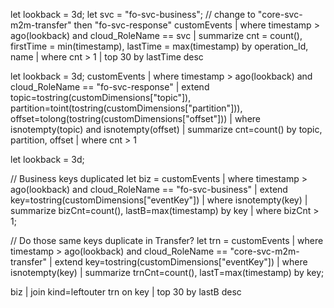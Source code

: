 let lookback = 3d;
let svc = "fo-svc-business";  // change to "core-svc-m2m-transfer" then "fo-svc-response"
customEvents
| where timestamp > ago(lookback) and cloud_RoleName == svc
| summarize cnt = count(), firstTime = min(timestamp), lastTime = max(timestamp)
          by operation_Id, name
| where cnt > 1
| top 30 by lastTime desc


let lookback = 3d;
customEvents
| where timestamp > ago(lookback) and cloud_RoleName == "fo-svc-response"
| extend topic=tostring(customDimensions["topic"]),
         partition=toint(tostring(customDimensions["partition"])),
         offset=tolong(tostring(customDimensions["offset"]))
| where isnotempty(topic) and isnotempty(offset)
| summarize cnt=count() by topic, partition, offset
| where cnt > 1



let lookback = 3d;

// Business keys duplicated
let biz =
customEvents
| where timestamp > ago(lookback) and cloud_RoleName == "fo-svc-business"
| extend key=tostring(customDimensions["eventKey"])
| where isnotempty(key)
| summarize bizCnt=count(), lastB=max(timestamp) by key
| where bizCnt > 1;

// Do those same keys duplicate in Transfer?
let trn =
customEvents
| where timestamp > ago(lookback) and cloud_RoleName == "core-svc-m2m-transfer"
| extend key=tostring(customDimensions["eventKey"])
| where isnotempty(key)
| summarize trnCnt=count(), lastT=max(timestamp) by key;

biz
| join kind=leftouter trn on key
| top 30 by lastB desc

